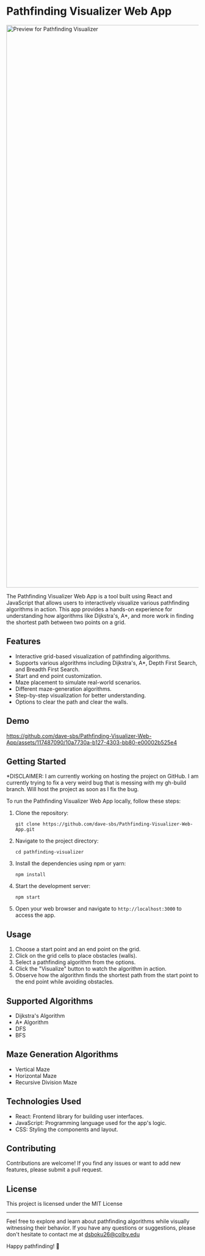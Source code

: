 # Pathfinding Visualizer Web App

<img width="1470" alt="Preview for Pathfinding Visualizer" src="https://github.com/dave-sbs/Pathfinding-Visualizer-Web-App/assets/117487090/1601de5f-a631-4210-837f-8d84b1abbf6a">

The Pathfinding Visualizer Web App is a tool built using React and JavaScript that allows users to interactively visualize various pathfinding algorithms in action. This app provides a hands-on experience for understanding how algorithms like Dijkstra's, A*, and more work in finding the shortest path between two points on a grid.

## Features

- Interactive grid-based visualization of pathfinding algorithms.
- Supports various algorithms including Dijkstra's, A*, Depth First Search, and Breadth First Search.
- Start and end point customization.
- Maze placement to simulate real-world scenarios.
- Different maze-generation algorithms.
- Step-by-step visualization for better understanding.
- Options to clear the path and clear the walls.

## Demo

https://github.com/dave-sbs/Pathfinding-Visualizer-Web-App/assets/117487090/10a7730a-b127-4303-bb80-e00002b525e4

## Getting Started

*DISCLAIMER: I am currently working on hosting the project on GitHub. I am currently trying to fix a very weird bug that is messing with my gh-build branch. Will host the project as soon as I fix the bug.

To run the Pathfinding Visualizer Web App locally, follow these steps:

1. Clone the repository:
   ```
   git clone https://github.com/dave-sbs/Pathfinding-Visualizer-Web-App.git
   ```

2. Navigate to the project directory:
   ```
   cd pathfinding-visualizer
   ```

3. Install the dependencies using npm or yarn:
   ```
   npm install
   ```

4. Start the development server:
   ```
   npm start
   ```

5. Open your web browser and navigate to `http://localhost:3000` to access the app.

## Usage

1. Choose a start point and an end point on the grid. 
2. Click on the grid cells to place obstacles (walls).
3. Select a pathfinding algorithm from the options.
4. Click the "Visualize" button to watch the algorithm in action.
5. Observe how the algorithm finds the shortest path from the start point to the end point while avoiding obstacles.

## Supported Algorithms

- Dijkstra's Algorithm
- A* Algorithm
- DFS
- BFS

## Maze Generation Algorithms

- Vertical Maze
- Horizontal Maze
- Recursive Division Maze

## Technologies Used

- React: Frontend library for building user interfaces.
- JavaScript: Programming language used for the app's logic.
- CSS: Styling the components and layout.

## Contributing

Contributions are welcome! If you find any issues or want to add new features, please submit a pull request. 

## License

This project is licensed under the MIT License

---

Feel free to explore and learn about pathfinding algorithms while visually witnessing their behavior. If you have any questions or suggestions, please don't hesitate to contact me at dsboku26@colby.edu

Happy pathfinding! 🚀
